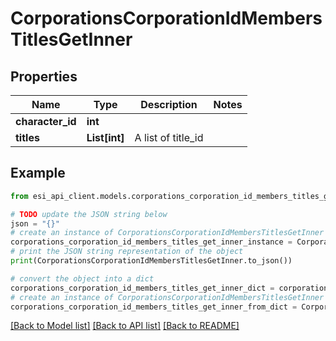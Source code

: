 # CorporationsCorporationIdMembersTitlesGetInner


## Properties

Name | Type | Description | Notes
------------ | ------------- | ------------- | -------------
**character_id** | **int** |  | 
**titles** | **List[int]** | A list of title_id | 

## Example

```python
from esi_api_client.models.corporations_corporation_id_members_titles_get_inner import CorporationsCorporationIdMembersTitlesGetInner

# TODO update the JSON string below
json = "{}"
# create an instance of CorporationsCorporationIdMembersTitlesGetInner from a JSON string
corporations_corporation_id_members_titles_get_inner_instance = CorporationsCorporationIdMembersTitlesGetInner.from_json(json)
# print the JSON string representation of the object
print(CorporationsCorporationIdMembersTitlesGetInner.to_json())

# convert the object into a dict
corporations_corporation_id_members_titles_get_inner_dict = corporations_corporation_id_members_titles_get_inner_instance.to_dict()
# create an instance of CorporationsCorporationIdMembersTitlesGetInner from a dict
corporations_corporation_id_members_titles_get_inner_from_dict = CorporationsCorporationIdMembersTitlesGetInner.from_dict(corporations_corporation_id_members_titles_get_inner_dict)
```
[[Back to Model list]](../README.md#documentation-for-models) [[Back to API list]](../README.md#documentation-for-api-endpoints) [[Back to README]](../README.md)


